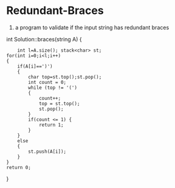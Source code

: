 # Redundant-Braces
1. a program to validate if the input string has redundant braces

int Solution::braces(string A) {
    
        int l=A.size(); stack<char> st;
    for(int i=0;i<l;i++)
    {
        if(A[i]==')')
        {
            char top=st.top();st.pop();
            int count = 0;
            while (top != '(')
            {
                count++;
                top = st.top();
                st.pop();
            }
            if(count <= 1) {
                return 1;
            }
        }
        else
        {
            st.push(A[i]);
        }
    }
    return 0;
    
}


